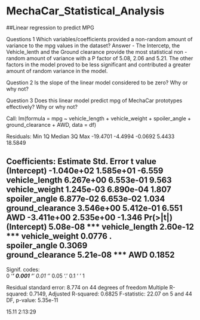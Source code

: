 # MechaCar_Statistical_Analysis

##Linear regression to predict MPG

Questions 1 Which variables/coefficients provided a non-random amount of variance to the mpg values in the dataset? Answer - The Intercetp, the Vehicle_lenth and the Ground clearance  provide the most statistical non -random amount of variance with a P factor of 5.08, 2.06 and 5.21. The other factors in the model proved to be less significant and contributed a greater amount of random variance in the model. 

Question 2 Is the slope of the linear model considered to be zero? Why or why not?

Question 3 Does this linear model predict mpg of MechaCar prototypes effectively? Why or why not?

Call:lm(formula = mpg ~ vehicle_length + vehicle_weight + spoiler_angle +     ground_clearance + AWD, data = df)Residuals:     Min       1Q   Median       3Q      Max -19.4701  -4.4994  -0.0692   5.4433  18.5849 Coefficients:                   Estimate Std. Error t value(Intercept)      -1.040e+02  1.585e+01  -6.559vehicle_length    6.267e+00  6.553e-01   9.563vehicle_weight    1.245e-03  6.890e-04   1.807spoiler_angle     6.877e-02  6.653e-02   1.034ground_clearance  3.546e+00  5.412e-01   6.551AWD              -3.411e+00  2.535e+00  -1.346                 Pr(>|t|)    (Intercept)      5.08e-08 ***vehicle_length   2.60e-12 ***vehicle_weight     0.0776 .  spoiler_angle      0.3069    ground_clearance 5.21e-08 ***AWD                0.1852    ---Signif. codes:  0 ‘***’ 0.001 ‘**’ 0.01 ‘*’ 0.05 ‘.’ 0.1 ‘ ’ 1Residual standard error: 8.774 on 44 degrees of freedomMultiple R-squared:  0.7149,	Adjusted R-squared:  0.6825 F-statistic: 22.07 on 5 and 44 DF,  p-value: 5.35e-11

15.11 2:13:29